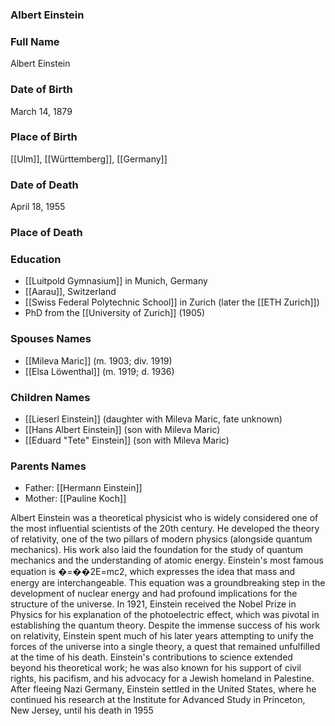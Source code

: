 ### Albert Einstein

### Full Name

Albert Einstein

### Date of Birth

March 14, 1879

### Place of Birth

[[Ulm]], [[Württemberg]], [[Germany]]

### Date of Death

April 18, 1955

### Place of Death

### Education

- [[Luitpold Gymnasium]] in Munich, Germany
- [[Aarau]], Switzerland
- [[Swiss Federal Polytechnic School]] in Zurich (later the [[ETH Zurich]])
- PhD from the [[University of Zurich]] (1905)

### Spouses Names

- [[Mileva Maric]] (m. 1903; div. 1919)
- [[Elsa Löwenthal]] (m. 1919; d. 1936)

### Children Names

- [[Lieserl Einstein]] (daughter with Mileva Maric, fate unknown)
- [[Hans Albert Einstein]] (son with Mileva Maric)
- [[Eduard "Tete" Einstein]] (son with Mileva Maric)
### Parents Names

- Father: [[Hermann Einstein]]
- Mother: [[Pauline Koch]]

Albert Einstein was a theoretical physicist who is widely considered one of the most influential scientists of the 20th century. He developed the theory of relativity, one of the two pillars of modern physics (alongside quantum mechanics). His work also laid the foundation for the study of quantum mechanics and the understanding of atomic energy. Einstein's most famous equation is �=��2E=mc2, which expresses the idea that mass and energy are interchangeable. This equation was a groundbreaking step in the development of nuclear energy and had profound implications for the structure of the universe. In 1921, Einstein received the Nobel Prize in Physics for his explanation of the photoelectric effect, which was pivotal in establishing the quantum theory. Despite the immense success of his work on relativity, Einstein spent much of his later years attempting to unify the forces of the universe into a single theory, a quest that remained unfulfilled at the time of his death. Einstein's contributions to science extended beyond his theoretical work; he was also known for his support of civil rights, his pacifism, and his advocacy for a Jewish homeland in Palestine. After fleeing Nazi Germany, Einstein settled in the United States, where he continued his research at the Institute for Advanced Study in Princeton, New Jersey, until his death in 1955